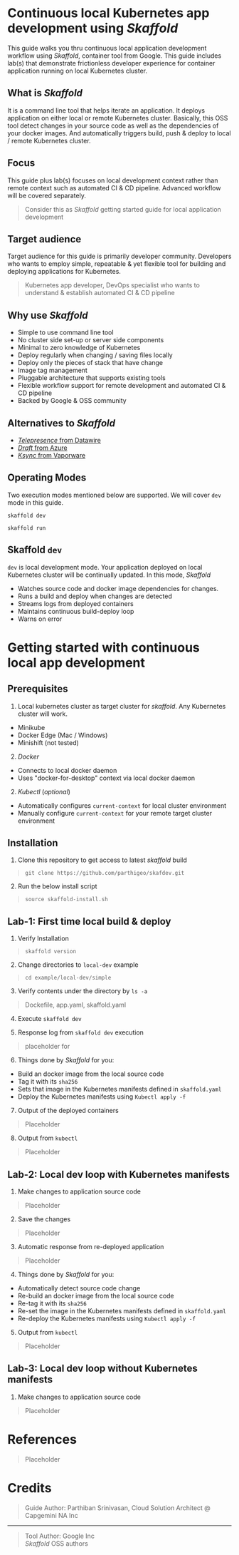 # Continuous local Kubernetes app development using *Skaffold*
This guide walks you thru continuous local application development workflow using *Skaffold*, container tool from Google. This guide includes lab(s) that demonstrate frictionless developer experience for container application running on local Kubernetes cluster.

## What is *Skaffold*
It is a command line tool that helps iterate an application. It deploys application on either local or remote Kubernetes cluster. Basically, this OSS tool detect changes in your source code as well as the dependencies of your docker images. And automatically triggers build, push & deploy to local / remote Kubernetes cluster.

## Focus
This guide plus lab(s) focuses on local development context rather than remote context such as automated CI & CD pipeline. Advanced workflow will be covered separately.

> Consider this as *Skaffold* getting started guide for local application development

## Target audience
Target audience for this guide is primarily developer community. Developers who wants to employ simple, repeatable & yet flexible tool for building and deploying applications for Kubernetes.

> Kubernetes app developer, DevOps specialist who wants to understand & establish automated CI & CD pipeline

## Why use *Skaffold*
* Simple to use command line tool
* No cluster side set-up or server side components
* Minimal to zero knowledge of Kubernetes
* Deploy regularly when changing / saving files locally
* Deploy only the pieces of stack that have change
* Image tag management
* Pluggable architecture that supports existing tools
* Flexible workflow support for remote development and  automated CI & CD pipeline
* Backed by Google & OSS community

## Alternatives to *Skaffold*
* [_Telepresence_ from Datawire](https://www.telepresence.io/ "Telepresence's homepage")
* [_Draft_ from Azure](https://draft.sh/ "Draft's homepage")
* [_Ksync_ from Vaporware](https://vapor-ware.github.io/ksync/ "Ksync's homepage")

## Operating Modes
Two execution modes mentioned below are supported. We will cover `dev` mode in this guide.

`skaffold dev`

`skaffold run`

## Skaffold `dev`
`dev` is local development mode. Your application deployed on local Kubernetes cluster will be continually updated.  In this mode, *Skaffold*

* Watches source code and docker image dependencies for changes.
* Runs a build  and deploy when changes are detected
* Streams logs from deployed containers
* Maintains continuous build-deploy loop
* Warns on error

# Getting started with continuous local app development   
## Prerequisites   
1. Local kubernetes cluster as target cluster for *skaffold*. Any Kubernetes cluster will work.
* Minikube
* Docker Edge (Mac / Windows)
* Minishift (not tested)

2. *Docker*
* Connects to local docker daemon
* Uses "docker-for-desktop" context via local docker daemon

2. *Kubectl* (_optional_)
* Automatically configures `current-context` for local cluster environment
* Manually configure `current-context` for your remote target cluster environment

## Installation   
1. Clone this repository to get access to latest *skaffold* build
> `git clone https://github.com/parthigeo/skafdev.git`

2. Run the below install script
> `source skaffold-install.sh`

## Lab-1: First time local build & deploy
1. Verify Installation
> `skaffold version`

2. Change directories to `local-dev` example
> `cd example/local-dev/simple`

3. Verify contents under the directory by `ls -a`
> Dockefile, app.yaml, skaffold.yaml

4. Execute `skaffold dev`

5. Response log from `skaffold dev` execution
> placeholder for

6. Things done by *Skaffold* for you:
* Build an docker image from the local source code
* Tag it with its `sha256`
* Sets that image in the Kubernetes manifests defined in `skaffold.yaml`
* Deploy the Kubernetes manifests using `Kubectl apply -f`

7. Output of the deployed containers
> Placeholder

8. Output from `kubectl`
> Placeholder

## Lab-2: Local dev loop with Kubernetes manifests
1. Make changes to application source code
> Placeholder

2. Save the changes
> Placeholder

3. Automatic response from re-deployed application
> Placeholder

4. Things done by *Skaffold* for you:
* Automatically detect source code change
* Re-build an docker image from the local source code
* Re-tag it with its `sha256`
* Re-set the image in the Kubernetes manifests defined in `skaffold.yaml`
* Re-deploy the Kubernetes manifests using `Kubectl apply -f`

5. Output from `kubectl`
> Placeholder

## Lab-3: Local dev loop without Kubernetes manifests
1. Make changes to application source code
> Placeholder

# References
> Placeholder

# Credits
> Guide Author: Parthiban Srinivasan, Cloud Solution Architect @ Capgemini NA Inc
___
> Tool Author:
> Google Inc  
>*Skaffold* OSS authors
